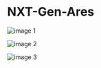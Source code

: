 # NXT-Gen-Ares

![image 1](images/img1.jpg)


![image 2](images/img2.jpg)


![image 3](images/img3.jpg)
